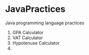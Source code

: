 # JavaPractices

Java programming language practices

1. GPA Calculator
2. VAT Calculator
3. Hypotenuse Calculator
4. 
